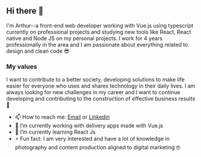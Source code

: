 ## Hi there 👋
I'm Arthur--a front-end web developer working with Vue.js using typescript currently on professional projects and studying new tools like React, React native and Node JS on my personal projects. I work for 4 years professionally in the area and I am passionate about everything related to design and clean code 😎

### My values
I want to contribute to a better society, developing solutions to make life easier for everyone who uses and shares technology in their daily lives. I am always looking for new challenges in my career and I want to continue developing and contributing to the construction of effective business results 🚀

- 📫 How to reach me: [Email](mailto:arthurgoncalvesmalheiros@gmail.com) or [Linkedin](https://www.linkedin.com/in/arthurgm/)
- 🔭 I’m currently working with delivery apps made with Vue.js
- 🌱 I’m currently learning React Js
- ⚡ Fun fact: I am very interested and have a lot of knowledge in photography and content production aligned to digital marketing 🤓
